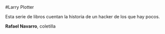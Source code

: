 #Larry Plotter

Esta serie de libros cuentan la historia de un hacker de los que hay pocos.

**Rafael Navarro**, coletilla
